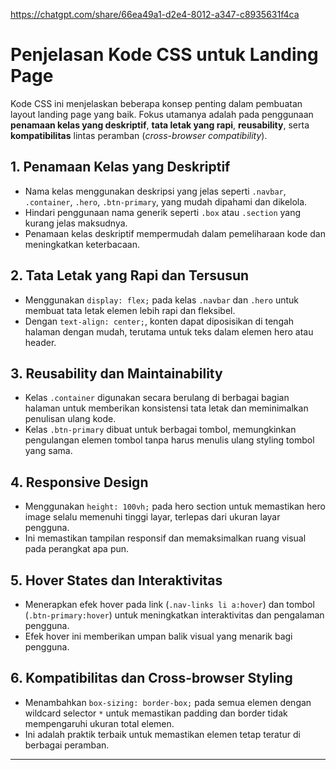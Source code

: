 https://chatgpt.com/share/66ea49a1-d2e4-8012-a347-c8935631f4ca

# Penjelasan Kode CSS untuk Landing Page

Kode CSS ini menjelaskan beberapa konsep penting dalam pembuatan layout landing page yang baik. Fokus utamanya adalah pada penggunaan **penamaan kelas yang deskriptif**, **tata letak yang rapi**, **reusability**, serta **kompatibilitas** lintas peramban (_cross-browser compatibility_).

## 1. Penamaan Kelas yang Deskriptif

- Nama kelas menggunakan deskripsi yang jelas seperti `.navbar`, `.container`, `.hero`, `.btn-primary`, yang mudah dipahami dan dikelola.
- Hindari penggunaan nama generik seperti `.box` atau `.section` yang kurang jelas maksudnya.
- Penamaan kelas deskriptif mempermudah dalam pemeliharaan kode dan meningkatkan keterbacaan.

## 2. Tata Letak yang Rapi dan Tersusun

- Menggunakan `display: flex;` pada kelas `.navbar` dan `.hero` untuk membuat tata letak elemen lebih rapi dan fleksibel.
- Dengan `text-align: center;`, konten dapat diposisikan di tengah halaman dengan mudah, terutama untuk teks dalam elemen hero atau header.

## 3. Reusability dan Maintainability

- Kelas `.container` digunakan secara berulang di berbagai bagian halaman untuk memberikan konsistensi tata letak dan meminimalkan penulisan ulang kode.
- Kelas `.btn-primary` dibuat untuk berbagai tombol, memungkinkan pengulangan elemen tombol tanpa harus menulis ulang styling tombol yang sama.

## 4. Responsive Design

- Menggunakan `height: 100vh;` pada hero section untuk memastikan hero image selalu memenuhi tinggi layar, terlepas dari ukuran layar pengguna.
- Ini memastikan tampilan responsif dan memaksimalkan ruang visual pada perangkat apa pun.

## 5. Hover States dan Interaktivitas

- Menerapkan efek hover pada link (`.nav-links li a:hover`) dan tombol (`.btn-primary:hover`) untuk meningkatkan interaktivitas dan pengalaman pengguna.
- Efek hover ini memberikan umpan balik visual yang menarik bagi pengguna.

## 6. Kompatibilitas dan Cross-browser Styling

- Menambahkan `box-sizing: border-box;` pada semua elemen dengan wildcard selector `*` untuk memastikan padding dan border tidak mempengaruhi ukuran total elemen.
- Ini adalah praktik terbaik untuk memastikan elemen tetap teratur di berbagai peramban.

---
